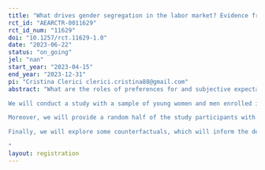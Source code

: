 ```yaml
---
title: "What drives gender segregation in the labor market? Evidence from Ugandan students"
rct_id: "AEARCTR-0011629"
rct_id_num: "11629"
doi: "10.1257/rct.11629-1.0"
date: "2023-06-22"
status: "on_going"
jel: "nan"
start_year: "2023-04-15"
end_year: "2023-12-31"
pi: "Cristina Clerici clerici.cristina88@gmail.com"
abstract: "What are the roles of preferences for and subjective expectations about monetary and nonmonetary factors in determining young people’s occupational choices and the observed gender segregation in the labor market? Does inaccurate information play a role in this? 
We will conduct a study with a sample of young women and men enrolled in vocational training institutes (VTIs) in the districts of Kampala and Wakiso, Uganda. Using hypothetical scenarios, we will elicit VTI course preferences and subjective expectations about monetary and nonmonetary factors. We will then estimate the relative importance of such factors in a model of occupation choice. 
Moreover, we will provide a random half of the study participants with some information about the earnings of an average person in their age range, and test whether receiving this information affects their expectations, and in turn, their preferences.
Finally, we will explore some counterfactuals, which will inform the design of policies to improve women’s labor market outcomes at an early age.
"
layout: registration
---
```


